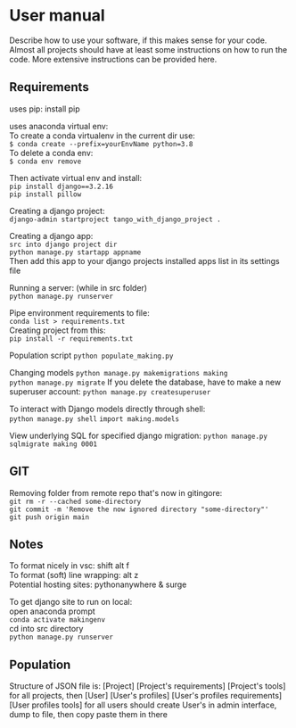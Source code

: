 # User manual 
Describe how to use your software, if this makes sense for your code. Almost all projects should have at least some instructions on how to run the code. More extensive instructions can be provided here.

## Requirements
uses pip: install pip 

uses anaconda virtual env: <br>
To create a conda virtualenv in the current dir use: <br>
`$ conda create --prefix=yourEnvName python=3.8` <br>
To delete a conda env: <br>
`$ conda env remove `

Then activate virtual env and install: <br>
`pip install django==3.2.16` <br>
`pip install pillow`

Creating a django project: <br>
`django-admin startproject tango_with_django_project . `

Creating a django app: <br>
` src into django project dir ` <br>
`python manage.py startapp appname ` <br>
Then add this app to your django projects installed apps list in its settings file <br>

Running a server: (while in src folder) <br>
`python manage.py runserver`

Pipe environment requirements to file: <br>
`conda list > requirements.txt` <br>
Creating project from this: <br>
`pip install -r requirements.txt` <br>

Population script 
` python populate_making.py ` 

Changing models 
` python manage.py makemigrations making ` <br>
` python manage.py migrate `
If you delete the database, have to make a new superuser account:
` python manage.py createsuperuser `

To interact with Django models directly through shell: <br>
`python manage.py shell`
`import making.models`

View underlying SQL for specified django migration:
`python manage.py sqlmigrate making 0001`

## GIT
Removing folder from remote repo that's now in gitingore: <br>
`git rm -r --cached some-directory` <br>
`git commit -m 'Remove the now ignored directory "some-directory"'`<br>
`git push origin main` <br>

## Notes
To format nicely in vsc: shift alt f <br>
To format (soft) line wrapping: alt z <br>
Potential hosting sites: pythonanywhere & surge <br>

To get django site to run on local: <br>
open anaconda prompt <br>
`conda activate makingenv` <br>
cd into src directory <br>
`python manage.py runserver`

## Population
Structure of JSON file is: [Project] [Project's requirements] [Project's tools] for all projects, then [User] [User's profiles] [User's profiles requirements] [User profiles tools] for all users should create User's in admin interface, dump to file, then copy paste them in there